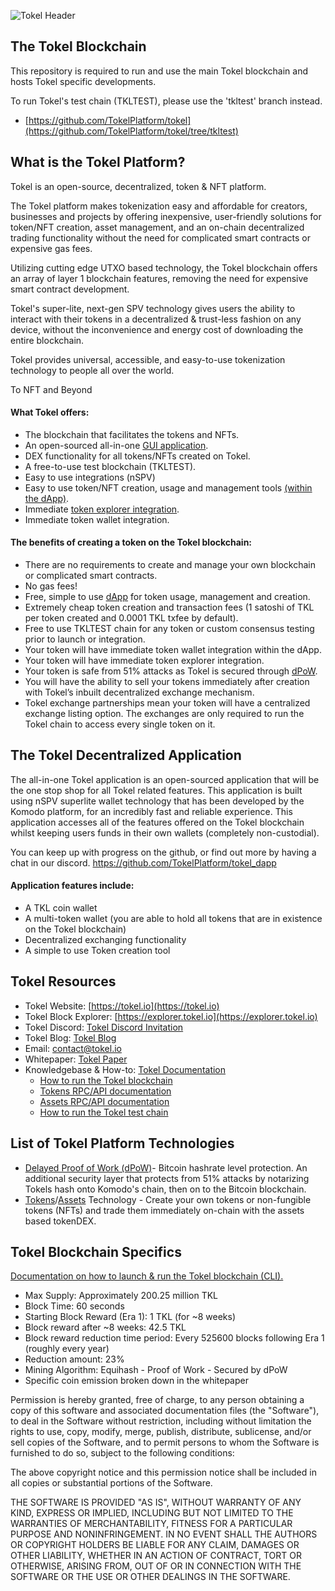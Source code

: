 ![Tokel Header](https://github.com/TokelPlatform/tokel_app/blob/development/assets/tokel-header.png "Tokel Header")


## The Tokel Blockchain
This repository is required to run and use the main Tokel blockchain and hosts Tokel specific developments.

To run Tokel's test chain (TKLTEST), please use the 'tkltest' branch instead.
- [https://github.com/TokelPlatform/tokel](https://github.com/TokelPlatform/tokel/tree/tkltest)


## What is the Tokel Platform?
Tokel is an open-source, decentralized, token & NFT platform. 

The Tokel platform makes tokenization easy and affordable for creators, businesses and projects by offering inexpensive, user-friendly solutions for token/NFT creation, asset management, and an on-chain decentralized trading functionality without the need for complicated smart contracts or expensive gas fees. 

Utilizing cutting edge UTXO based technology, the Tokel blockchain offers an array of layer 1 blockchain features, removing the need for expensive smart contract development. 

Tokel's super-lite, next-gen SPV technology gives users the ability to interact with their tokens in a decentralized & trust-less fashion on any device, without the inconvenience and energy cost of downloading the entire blockchain. 

Tokel provides universal, accessible, and easy-to-use tokenization technology to people all over the world. 

To NFT and Beyond

#### What Tokel offers:
- The blockchain that facilitates the tokens and NFTs.
- An open-sourced all-in-one [GUI application](https://github.com/TokelPlatform/tokel_dapp).
- DEX functionality for all tokens/NFTs created on Tokel.
- A free-to-use test blockchain (TKLTEST).
- Easy to use integrations (nSPV)
- Easy to use token/NFT creation, usage and management tools [(within the dApp)](https://github.com/TokelPlatform/tokel_dapp).
- Immediate [token explorer integration](https://explorer.tokel.io/tokens).
- Immediate token wallet integration.

#### The benefits of creating a token on the Tokel blockchain:
- There are no requirements to create and manage your own blockchain or complicated smart contracts.
- No gas fees!
- Free, simple to use [dApp](https://github.com/TokelPlatform/tokel_dapp) for token usage, management and creation.
- Extremely cheap token creation and transaction fees (1 satoshi of TKL per token created and 0.0001 TKL txfee by default).
- Free to use TKLTEST chain for any token or custom consensus testing prior to launch or integration.
- Your token will have immediate token wallet integration within the dApp.
- Your token will have immediate token explorer integration.
- Your token is safe from 51% attacks as Tokel is secured through [dPoW](https://komodoplatform.com/en/blog/delayed-proof-of-work/).
- You will have the ability to sell your tokens immediately after creation with Tokel’s inbuilt decentralized exchange mechanism.
- Tokel exchange partnerships mean your token will have a centralized exchange listing option. The exchanges are only required to run the Tokel chain to access every single token on it.

## The Tokel Decentralized Application
The all-in-one Tokel application is an open-sourced application that will be the one stop shop for all Tokel related features. This application is built using nSPV superlite wallet technology that has been developed by the Komodo platform, for an incredibly fast and reliable experience. This application accesses all of the features offered on the Tokel blockchain whilst keeping users funds in their own wallets (completely non-custodial).

You can keep up with progress on the github, or find out more by having a chat in our discord.
https://github.com/TokelPlatform/tokel_dapp

#### Application features include:
- A TKL coin wallet
- A multi-token wallet (you are able to hold all tokens that are in existence on the Tokel blockchain)
- Decentralized exchanging functionality
- A simple to use Token creation tool

## Tokel Resources

- Tokel Website: [https://tokel.io](https://tokel.io)
- Tokel Block Explorer: [https://explorer.tokel.io](https://explorer.tokel.io)
- Tokel Discord: [Tokel Discord Invitation](http://discord.tokel.io)
- Tokel Blog: [Tokel Blog](https://tokel.io/blog/)
- Email: [contact@tokel.io](mailto:contact@tokel.io)
- Whitepaper: [Tokel Paper](https://tokel.io/TokelPaper1stEdition.pdf)
- Knowledgebase & How-to: [Tokel Documentation](https://docs.tokel.io)
  - [How to run the Tokel blockchain](https://docs.tokel.io/guides/LaunchTheChain/)
  - [Tokens RPC/API documentation](https://docs.tokel.io/api/tokens/)
  - [Assets RPC/API documentation](https://docs.tokel.io/api/assets/)
  - [How to run the Tokel test chain](https://docs.tokel.io/guides/LaunchTKLTESTchain/)

## List of Tokel Platform Technologies

- [Delayed Proof of Work (dPoW)](https://blog.komodoplatform.com/en/delayed-proof-of-work/)- Bitcoin hashrate level protection. An additional security layer that protects from 51% attacks by notarizing Tokels hash onto Komodo's chain, then on to the Bitcoin blockchain.
- [Tokens](https://docs.tokel.io/api/tokens/)/[Assets](https://docs.tokel.io/api/assets/) Technology - Create your own tokens or non-fungible tokens (NFTs) and trade them immediately on-chain with the assets based tokenDEX.

## Tokel Blockchain Specifics

[Documentation on how to launch & run the Tokel blockchain (CLI).](https://docs.tokel.io/guides/LaunchTheChain/)

- Max Supply: Approximately 200.25 million TKL
- Block Time: 60 seconds
- Starting Block Reward (Era 1): 1 TKL (for ~8 weeks)
- Block reward after ~8 weeks: 42.5 TKL
- Block reward reduction time period: Every 525600 blocks following Era 1 (roughly every year)
- Reduction amount: 23%
- Mining Algorithm: Equihash - Proof of Work - Secured by dPoW
- Specific coin emission broken down in the whitepaper



Permission is hereby granted, free of charge, to any person obtaining a copy of this software and associated documentation files (the "Software"), to deal in the Software without restriction, including without limitation the rights to use, copy, modify, merge, publish, distribute, sublicense, and/or sell copies of the Software, and to permit persons to whom the Software is furnished to do so, subject to the following conditions:

The above copyright notice and this permission notice shall be included in all copies or substantial portions of the Software.

THE SOFTWARE IS PROVIDED "AS IS", WITHOUT WARRANTY OF ANY KIND, EXPRESS OR IMPLIED, INCLUDING BUT NOT LIMITED TO THE WARRANTIES OF MERCHANTABILITY, FITNESS FOR A PARTICULAR PURPOSE AND NONINFRINGEMENT. IN NO EVENT SHALL THE AUTHORS OR COPYRIGHT HOLDERS BE LIABLE FOR ANY CLAIM, DAMAGES OR OTHER LIABILITY, WHETHER IN AN ACTION OF CONTRACT, TORT OR OTHERWISE, ARISING FROM, OUT OF OR IN CONNECTION WITH THE SOFTWARE OR THE USE OR OTHER DEALINGS IN THE SOFTWARE.
